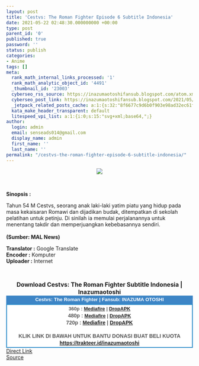 ```yaml
---
layout: post
title: 'Cestvs: The Roman Fighter Episode 6 Subtitle Indonesia'
date: 2021-05-22 02:48:30.000000000 +00:00
type: post
parent_id: '0'
published: true
password: ''
status: publish
categories:
- Anime
tags: []
meta:
  rank_math_internal_links_processed: '1'
  rank_math_analytic_object_id: '4491'
  _thumbnail_id: '23003'
  cyberseo_rss_source: https://inazumaotoshifansub.blogspot.com/atom.xml?start-index=151&max-results=150
  cyberseo_post_link: https://inazumaotoshifansub.blogspot.com/2021/05/cestvs-roman-fighter-episode-6-subtitle.html
  _jetpack_related_posts_cache: a:1:{s:32:"8f6677c9d6b0f903e98ad32ec61f8deb";a:2:{s:7:"expires";i:1657968674;s:7:"payload";a:3:{i:0;a:1:{s:2:"id";i:22942;}i:1;a:1:{s:2:"id";i:22954;}i:2;a:1:{s:2:"id";i:22976;}}}}
  kata_make_header_transparent: default
  litespeed_vpi_list: a:1:{i:0;s:15:"svg+xml;base64,";}
author:
  login: admin
  email: senseads014@gmail.com
  display_name: admin
  first_name: ''
  last_name: ''
permalink: "/cestvs-the-roman-fighter-episode-6-subtitle-indonesia/"
---
```

</p>
<div class="separator" style="clear: both; text-align: center;"><a href="https://1.bp.blogspot.com/-xi2ZxhhX4Jg/YKhwConb6dI/AAAAAAAAH40/zEXR_urZ5NE6KUYq-5_ExCUHGQyhbAd3QCLcBGAsYHQ/s450/CESTVS%2B-%2B06.png" style="margin-left: 1em; margin-right: 1em;"><img border="0" data-original-height="269" data-original-width="450" src="{{ site.baseurl }}/assets/2021/05/CESTVS%2B-%2B06.png" /></a></div>
<p>&nbsp;</p>
<p><b>Sinopsis :</b>
<p>Tahun 54 M Cestvs, seorang anak laki-laki yatim piatu yang hidup pada masa kekaisaran Romawi dan dijadikan budak, ditempatkan di sekolah pelatihan untuk petinju. Di sinilah ia memulai perjalanannya untuk menentang takdir dan memperjuangkan kebebasannya sendiri.<br /><b><br />(Sumber: MAL News)</b></p>
<div style="text-align: center;">
<div style="text-align: left;"><span face="&quot;trebuchet ms&quot; , sans-serif"><b>Translator :</b> Google Translate</span></div>
<div style="text-align: left;"><span face="&quot;trebuchet ms&quot; , sans-serif"><b>Encoder :</b> Komputer</span></div>
<div style="text-align: left;"><span face="&quot;trebuchet ms&quot; , sans-serif"><b>Uploader :</b> Internet</span></div>
<p><span face="&quot;trebuchet ms&quot; , sans-serif"><br /></span></div>
<div style="text-align: center;"><span face="&quot;trebuchet ms&quot; , sans-serif" style="font-size: medium;"><b>Download Cestvs: The Roman Fighter Subtitle Indonesia | Inazumaotoshi</b></span></div>
<div style="margin: 0px; padding: 0px;">
<div align="center" style="background-color: #3d85c6; color: #339999; font-family: arial, geneva, sans-serif; line-height: 18.1875px; margin: 0px; padding: 2px;">
<div style="margin: 0px; padding: 0px;">
<div style="margin: 0px; padding: 0px;">
<div style="margin: 0px; padding: 0px;">
<div style="margin: 0px; padding: 0px;">
<div style="margin: 0px; padding: 0px;">
<div style="margin: 0px; padding: 0px;">
<div style="margin: 0px; padding: 0px;"><span style="font-size: small;"><b style="margin: 0px; padding: 0px;"><span class="Apple-style-span" face="&quot;trebuchet ms&quot; , sans-serif" style="margin: 0px; padding: 0px;"><span style="color: white; margin: 0px; padding: 0px;">Cestvs: The Roman Fighter | Fansub: INAZUMA&nbsp;</span></span></b><b style="margin: 0px; padding: 0px;"><span class="Apple-style-span" face="&quot;trebuchet ms&quot; , sans-serif" style="margin: 0px; padding: 0px;"><span style="color: white; margin: 0px; padding: 0px;">OTOSHI</span></span></b></span></div>
</div>
</div>
</div>
</div>
</div>
</div>
</div>
<div style="background-color: white; border: 2px solid rgb(31, 133, 198); font-family: Arial, Geneva, sans-serif; line-height: 18.1875px; margin: 0px; padding: 2px; text-align: justify;">
<div style="font-family: Arial, Helvetica, sans-serif; margin: 0px; padding: 0px; text-align: center;">
<div style="margin: 0px; padding: 0px;">
<div style="margin: 0px; padding: 0px;">
<div style="margin: 0px; padding: 0px;">
<div style="margin: 0px; padding: 0px;">
<div style="margin: 0px; padding: 0px;">
<div style="margin: 0px; padding: 0px;">
<div style="margin: 0px; padding: 0px;">
<div style="color: #555555;"><span style="font-size: small;"><b style="margin: 0px; padding: 0px;">360p :&nbsp;<a href="https://ouo.io/V94yIj" target="_blank" rel="noopener">Mediafire</a> | <a href="https://ouo.io/qPNbOg" target="_blank" rel="noopener">DropAPK</a><br /></b></span></div>
<div style="color: #555555;"><b style="margin: 0px; padding: 0px;">480p : </b><span style="font-size: small;"><b style="margin: 0px; padding: 0px;"><a href="https://ouo.io/3RXqGWC" target="_blank" rel="noopener">Mediafire</a> | <a href="https://ouo.io/VKgzcA" target="_blank" rel="noopener">DropAPK</a></b></span><br /><b style="margin: 0px; padding: 0px;">720p : <a href="https://ouo.io/gbJsqy" target="_blank" rel="noopener">Mediafire</a> | <a href="https://ouo.io/lc860" target="_blank" rel="noopener">DropAPK</a><br /></b></div>
<div style="color: #555555;"><b style="margin: 0px; padding: 0px;">&nbsp;</b></div>
<div style="color: #555555;"><b style="margin: 0px; padding: 0px;">KLIK LINK DI BAWAH UNTUK BANTU DONASI BUAT BELI KUOTA</b></div>
<div style="color: #555555;"><b style="margin: 0px; padding: 0px;"><a href="https://trakteer.id/inazumaotoshi" target="_blank" rel="noopener">https://trakteer.id/inazumaotoshi</a><br /></b></div>
</div>
</div>
</div>
</div>
</div>
</div>
</div>
</div>
</div>
</div>
<div style="color: #555555;"></div>
<link rel="stylesheet" href="https://cdnjs.cloudflare.com/ajax/libs/font-awesome/4.7.0/css/font-awesome.min.css" />
<div class="divbtn"> <a href="https://handymansurrender.com/fihup8buzv?key=94550f7ce39444073321dde3b8782f97" class="btn"><i class="fa fa-download"></i> Direct Link</a> <br /><a href="https://inazumaotoshifansub.blogspot.com/2021/05/cestvs-roman-fighter-episode-6-subtitle.html">Source</a> </div>
